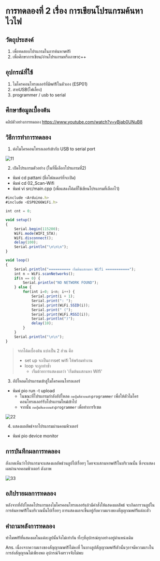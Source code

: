 # การทดลองที่ 2 เรื่อง การเขียนโปรแกรมค้นหาไวไฟ
## วัตถุประสงค์
1. เพื่อทดสอบโปรแกรมในการค้นหาwifi
2. เพื่อศึกษาการเขียน/อ่านโปรแกรมหรือภาษาc++
## อุปกรณ์ที่ใช้
1. ไมโครคอนโทรลเลอร์ที่มีwifiในตัวเอง (ESP01)
2. สายUSB(ไฟเลี้ยง)
3. programmer / usb to serial
## ศึกษาข้อมูลเบื้องต้น
คลิปตัวอย่างการทดลอง https://www.youtube.com/watch?v=yBjab0UNuB8
## วิธีการทำการทดลอง
1. ต่อไมโครคอนโทรลเลอร์เข้ากับ USB to serial port

![11](https://user-images.githubusercontent.com/80879818/112299247-34ad7f00-8cca-11eb-941d-486d65925a66.jpg)

2. เปิดโปรแกรมตัวอย่าง (ในที่นี้เลือกโปรแกรมที่2)
* พิมพ์ cd pattani (ชื่อโฟลเดอร์ที่จะเปิด)
* พิมพ์ cd 02_Scan-Wifi
* พิมพ์ vi src/main.cpp (เพื่อแสดงโค้ดที่ใช้เขียนโปรแกรมที่เลือกไว้)
```javascript
#include <Arduino.h>
#include <ESP8266WiFi.h>

int cnt = 0;

void setup()
{
	Serial.begin(115200);
	WiFi.mode(WIFI_STA);
	WiFi.disconnect();
	delay(100);
	Serial.println("\n\n\n");
}

void loop()
{
	Serial.println("========== เริ่มต้นแสกนหา Wifi ===========");
	int n = WiFi.scanNetworks();
	if(n == 0) {
		Serial.println("NO NETWORK FOUND");
	} else {
		for(int i=0; i<n; i++) {
			Serial.print(i + 1);
			Serial.print(": ");
			Serial.print(WiFi.SSID(i));
			Serial.print(" (");
			Serial.print(WiFi.RSSI(i));
			Serial.println(")");
			delay(10);
		}
	}
	Serial.println("\n\n");
}
```
> จากโค้ดเบื้องต้น แบ่งเป็น 2 ส่วน คือ
> * set up จะเป็นการset wifi ให้พร้อมทำงาน
> * loop จะถูกทำซ้ำ
>   * เริ่มด้วยการแสดงผลว่า 'เริ่มต้นแสกนหา Wifi'
3. อัปโหลดโปรแกรมเข้าสู่ไมโครคอนโทรลเลอร์
* พิมพ์ pio run -t upload
	* ในขณะที่โปรแกรมกำลังอัปโหลด `กดปุ่มสีดำบนตัวprogrammer` เพื่อให้ตัวไมโครคอนโทรลเลอร์รับโปรแกรมใหม่เข้าไป
	* จากนั้น `กดปุ่มสีแดงบนตัวprogrammer` เพื่อทำการรีเซต

![22](https://user-images.githubusercontent.com/80879818/112305399-3a5a9300-8cd1-11eb-83af-a20cf9048276.jpg)

4. แสดงผลลัพธ์จากโปรแกรมผ่านคอมพิวเตอร์
* พิมพ์ pio device monitor

## การบันทึกผลการทดลอง
สังเกตเห็นว่าโปรแกรมจะแสดงผลลัพธ์วนลูปไปเรื่อยๆ โดยจะแสกนหาwifiในบริเวณนั้น ซึ่งจะแสดงผลผ่านจอคอมพิวเตอร์ ดังภาพ

![33](https://user-images.githubusercontent.com/80879818/112306369-4f83f180-8cd2-11eb-9478-be8dee14309d.jpg)

## อภิปรายผลการทดลอง
หลังจากที่อัปโหลดโปรแกรมลงไมโครคอนโทรลเลอร์แล้วมีคำสั่งให้แสดงผลลัพธ์ จะเกิดการวนลูปในการค้นหาwifiในบริเวณนั้นไปเรื่อยๆ การแสดงผลจะขึ้นอยู่กับความแรงของสัญญาณwifiแต่ละตัว
## คำถามหลังการทดลอง
ทำไมwifiที่แสดงผลในแต่ละลูปนั้นจึงไม่เท่ากัน ทั้งๆที่อุปกรณ์ทุกอย่างอยู่ตำแหน่งเดิม

Ans. เนื่องจากความแรงของสัญญาณwifiไม่คงที่ ในบางลูปสัญญาณwifiตัวนั้นๆอาจมีความแรงในการส่งสัญญาณไม่เพียงพอ อุปกรณ์จึงตรวจจับไม่พบ
